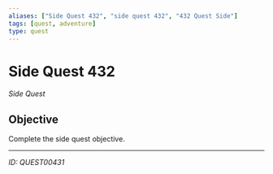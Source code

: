 ```yaml
---
aliases: ["Side Quest 432", "side quest 432", "432 Quest Side"]
tags: [quest, adventure]
type: quest
---
```


# Side Quest 432

*Side Quest*

## Objective
Complete the side quest objective.

---
*ID: QUEST00431*